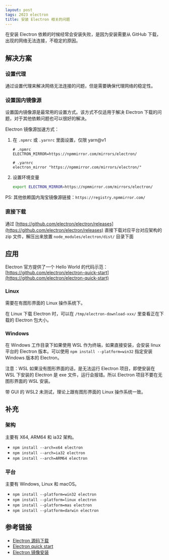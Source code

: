 ```yaml
---
layout: post
tags: 2023 electron
title: 安装 Electron 相关的问题
---
```


在安装 Electron 依赖的时候经常会安装失败，是因为安装需要从 GitHub 下载，出现的网络无法连接，不稳定的原因。

## 解决方案

### 设置代理

通过设置代理来解决网络无法连接的问题，但是需要确保代理网络的稳定性。

### 设置国内镜像源

设置国内镜像源是最常用的设置方式。该方式不仅适用于解决 Electron 下载的问题，对于其他依赖问题也可以很好的解决。

Electron 镜像源加速方式：

1. 在 `.npmrc` 或 `.yarnrc` 里面设置，仅限 yarn@v1

   ```plain
   # .npmrc
   ELECTRON_MIRROR=https://npmmirror.com/mirrors/electron/

   # .yarnrc
   electron_mirror "https://npmmirror.com/mirrors/electron/"
   ```

2. 设置环境变量

   ```bash
   export ELECTRON_MIRROR=https://npmmirror.com/mirrors/electron/
   ```

PS: 其他依赖国内淘宝镜像源链接：`https://registry.npmmirror.com/`

### 直接下载

通过 [https://github.com/electron/electron/releases](https://github.com/electron/electron/releases) 直接下载对应平台对应架构的 zip 文件，解压出来放置 `node_modules/electron/dist/` 目录下面

## 应用

Electron 官方提供了一个 Hello World 的代码示范：[https://github.com/electron/electron-quick-start](https://github.com/electron/electron-quick-start)

### Linux

需要在有图形界面的 Linux 操作系统下。

在 Linux 下载 Electron 时，可以在 `/tmp/electron-download-xxx/` 里查看正在下载的 Electron 包大小。

### Windows

在 Windows 工作目录下如果使用 WSL 作为终端，如果直接安装，会安装 linux 平台的 Electron 版本。可以使用 `npm install --platform=win32` 指定安装 Windows 版本的 Electron。

注意：WSL 如果没有图形界面的话，是无法运行 Electron 项目，即使安装在 WSL 下安装的 Electron 是 exe 文件，运行会报错。所以 Electron 项目不要在无图形界面的 WSL 安装。

带 GUI 的 WSL2 未测试，理论上跟有图形界面的 Linux 操作系统一致。

## 补充

### 架构

主要有 X64, ARM64 和 ia32 架构。

- `npm install --arch=x64 electron`
- `npm install --arch=ia32 electron`
- `npm install --arch=ARM64 electron`

### 平台

主要有 Windows, Linux 和 macOS。

- `npm install --platform=win32 electron`
- `npm install --platform=linux electron`
- `npm install --platform=mas electron`
- `npm install --platform=darwin electron`

## 参考链接

- [Electron 源码下载](https://github.com/electron/electron/releases)
- [Electron quick start](https://github.com/electron/electron-quick-start)
- [Electron 镜像安装](https://www.electronjs.org/docs/latest/tutorial/installation#mirror)
